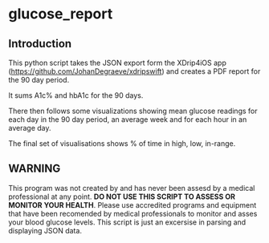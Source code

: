 # glucose_report

## **Introduction**

This python script takes the JSON export form the XDrip4iOS app (https://github.com/JohanDegraeve/xdripswift) and creates a PDF report for the 90 day period. 

It sums A1c% and hbA1c for the 90 days. 

There then follows some visualizations showing mean glucose readings for each day in the 90 day period, an average week and for each hour in an average day. 

The final set of visualisations shows % of time in high, low, in-range. 

## **WARNING** 
This program was not created by and has never been assesd by a medical professional at any point. **DO NOT USE THIS SCRIPT TO ASSESS OR MONITOR YOUR HEALTH**. Please use accredited programs and equipment that have been recomended by medical professionals to monitor and asses your blood glucose levels. This script is just an excersise in parsing and displaying JSON data. 

